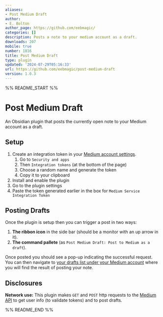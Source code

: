 ```yaml
---
aliases:
- Post Medium Draft
author:
- E. Bolton
author_page: https://github.com/eebmagic/
categories: []
description: Posts a note to your medium account as a draft.
downloads: 207
mobile: true
number: 1816
title: Post Medium Draft
type: plugin
updated: '2024-07-29T05:16:33'
url: https://github.com/eebmagic/post-medium-draft
version: 1.0.3
---
```


%% README_START %%

# Post Medium Draft

An Obsidian plugin that posts the currently open note to your Medium account as a draft.

## Setup

1. Create an integration token in your [Medium account settings](https://medium.com/me/settings).
    1. Go to `Security and apps`
    2. Then `Integration tokens` (at the bottom of the page)
    3. Choose a random name and generate the token
    4. Copy it to your clipboard
2. Install and enable the plugin
3. Go to the plugin settings
4. Paste the token generated earlier in the box for `Medium Service Integration Token`

## Posting Drafts
Once the plugin is setup then you can trigger a post in two ways:
1. **The ribbon icon** in the side bar (should be a monitor with an up arrow in it).
2. **The command pallete** (as `Post Medium Draft: Post to Medium as a draft`).

Once posted you should see a pop-up indicating the successful request.
You can then navigate to [your drafts list under your Medium account](https://medium.com/me/stories/drafts) where you will find the result of posting your note.


## Disclosures
**Network use:** This plugin makes `GET` and `POST` http requests to the [Medium API](https://github.com/Medium/medium-api-docs) to get user info (to validate tokens) and to post drafts.


%% README_END %%